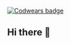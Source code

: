 [![Codwears badge]([ссылка_на_твой_бейдж](https://www.codewars.com/users/Evgg0r/badges/micro))](https://www.codewars.com/users/Evgg0r)

## Hi there 👋

<!--
**Evgg0r/Evgg0r** is a ✨ _special_ ✨ repository because its `README.md` (this file) appears on your GitHub profile.

Here are some ideas to get you started:

- 🔭 I’m currently working on ...
- 🌱 I’m currently learning ...
- 👯 I’m looking to collaborate on ...
- 🤔 I’m looking for help with ...
- 💬 Ask me about ...
- 📫 How to reach me: ...
- 😄 Pronouns: ...
- ⚡ Fun fact: ...
-->
